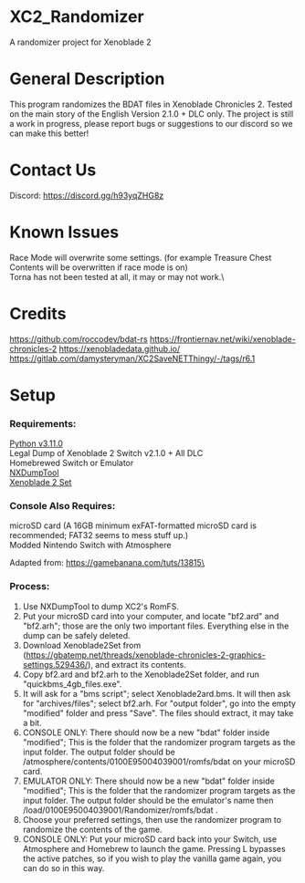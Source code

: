 # XC2_Randomizer
A randomizer project for Xenoblade 2



# General Description
This program randomizes the BDAT files in Xenoblade Chronicles 2. Tested on the main story of the English Version 2.1.0 + DLC only. The project is still a work in progress, please report bugs or suggestions to our discord so we can make this better!

# Contact Us
Discord: https://discord.gg/h93yqZHG8z

# Known Issues
Race Mode will overwrite some settings. (for example Treasure Chest Contents will be overwritten if race mode is on)\
Torna has not been tested at all, it may or may not work.\

# Credits
https://github.com/roccodev/bdat-rs
https://frontiernav.net/wiki/xenoblade-chronicles-2
https://xenobladedata.github.io/
https://gitlab.com/damysteryman/XC2SaveNETThingy/-/tags/r6.1

# Setup

### Requirements:
[Python v3.11.0](https://www.python.org/downloads/release/python-3110/)\
Legal Dump of Xenoblade 2 Switch v2.1.0 + All DLC\
Homebrewed Switch or Emulator\
[NXDumpTool](https://github.com/DarkMatterCore/nxdumptool)\
[Xenoblade 2 Set](https://gbatemp.net/threads/xenoblade-chronicles-2-graphics-settings.529436/)

### Console Also Requires:
microSD card (A 16GB minimum exFAT-formatted microSD card is recommended; FAT32 seems to mess stuff up.)\
Modded Nintendo Switch with Atmosphere

Adapted from: https://gamebanana.com/tuts/13815\
### Process:
1. Use NXDumpTool to dump XC2's RomFS.
2. Put your microSD card into your computer, and locate "bf2.ard" and "bf2.arh"; those are the only two important files. Everything else in the dump can be safely deleted.
3. Download Xenoblade2Set from (https://gbatemp.net/threads/xenoblade-chronicles-2-graphics-settings.529436/), and extract its contents.
4. Copy bf2.ard and bf2.arh to the Xenoblade2Set folder, and run "quickbms_4gb_files.exe".
5. It will ask for a "bms script"; select Xenoblade2ard.bms. It will then ask for "archives/files"; select bf2.arh. For "output folder", go into the empty "modified" folder and press "Save". The files should extract, it may take a bit.
6. CONSOLE ONLY: There should now be a new "bdat" folder inside "modified"; This is the folder that the randomizer program targets as the input folder. The output folder should be /atmosphere/contents/0100E95004039001/romfs/bdat on your microSD card.
7. EMULATOR ONLY: There should now be a new "bdat" folder inside "modified"; This is the folder that the randomizer program targets as the input folder. The output folder should be the emulator's name then /load/0100E95004039001/Randomizer/romfs/bdat .
8. Choose your preferred settings, then use the randomizer program to randomize the contents of the game.
9. CONSOLE ONLY: Put your microSD card back into your Switch, use Atmosphere and Homebrew to launch the game. Pressing L bypasses the active patches, so if you wish to play the vanilla game again, you can do so in this way.